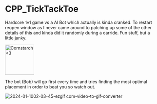 # CPP_TickTackToe

Hardcore 1v1 game vs a AI Bot which actually is kinda cranked. To restart reopen window as I never came around to patching up some of the other details of this and kinda did it randomly during a carride. Fun stuff, but a little janky.

<img src="https://github.com/Kingerthanu/CPP_TickTackToe/assets/76754592/b0558bf9-b9ea-422d-974e-028d4a4bede7" alt="Cornstarch <3" width="95" height="99">

 The bot (Bob) will go first every time and tries finding the most optimal placement in order to beat you so watch out.

![2024-01-1002-03-45-ezgif com-video-to-gif-converter](https://github.com/Kingerthanu/CPP_TickTackToe/assets/76754592/56038512-5d2c-4439-8aed-18fd1516af54)
